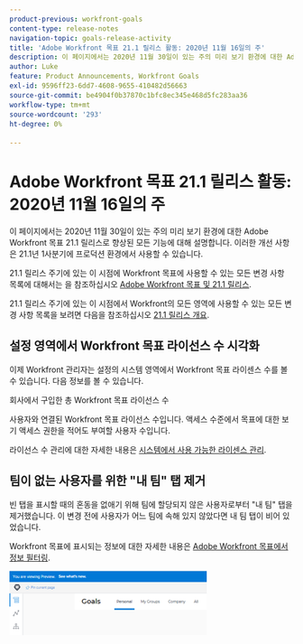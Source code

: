 ```yaml
---
product-previous: workfront-goals
content-type: release-notes
navigation-topic: goals-release-activity
title: 'Adobe Workfront 목표 21.1 릴리스 활동: 2020년 11월 16일의 주'
description: 이 페이지에서는 2020년 11월 30일이 있는 주의 미리 보기 환경에 대한 Adobe Workfront 목표 21.1 릴리스로 향상된 모든 기능에 대해 설명합니다. 이러한 개선 사항은 21.1년 1사분기에 프로덕션 환경에서 사용할 수 있습니다.
author: Luke
feature: Product Announcements, Workfront Goals
exl-id: 9596ff23-6dd7-4608-9655-410482d56663
source-git-commit: be4904f0b37870c1bfc8ec345e468d5fc283aa36
workflow-type: tm+mt
source-wordcount: '293'
ht-degree: 0%

---
```


# Adobe Workfront 목표 21.1 릴리스 활동: 2020년 11월 16일의 주

이 페이지에서는 2020년 11월 30일이 있는 주의 미리 보기 환경에 대한 Adobe Workfront 목표 21.1 릴리스로 향상된 모든 기능에 대해 설명합니다. 이러한 개선 사항은 21.1년 1사분기에 프로덕션 환경에서 사용할 수 있습니다.

21.1 릴리스 주기에 있는 이 시점에 Workfront 목표에 사용할 수 있는 모든 변경 사항 목록에 대해서는 을 참조하십시오 [Adobe Workfront 목표 및 21.1 릴리스](../../../../product-announcements/product-releases/goals-release-activity/goals-release-21-1.md).

21.1 릴리스 주기에 있는 이 시점에서 Workfront의 모든 영역에 사용할 수 있는 모든 변경 사항 목록을 보려면 다음을 참조하십시오 [21.1 릴리스 개요](../../../../product-announcements/product-releases/21.1-release-activity/21-1-release-overview.md).

## 설정 영역에서 Workfront 목표 라이선스 수 시각화

이제 Workfront 관리자는 설정의 시스템 영역에서 Workfront 목표 라이센스 수를 볼 수 있습니다. 다음 정보를 볼 수 있습니다.

회사에서 구입한 총 Workfront 목표 라이선스 수

사용자와 연결된 Workfront 목표 라이선스 수입니다. 액세스 수준에서 목표에 대한 보기 액세스 권한을 적어도 부여할 사용자 수입니다.

라이선스 수 관리에 대한 자세한 내용은 [시스템에서 사용 가능한 라이센스 관리](../../../../administration-and-setup/get-started-wf-administration/manage-available-licenses-in-your-system.md).

## 팀이 없는 사용자를 위한 &quot;내 팀&quot; 탭 제거

빈 탭을 표시할 때의 혼동을 없애기 위해 팀에 할당되지 않은 사용자로부터 &quot;내 팀&quot; 탭을 제거했습니다. 이 변경 전에 사용자가 어느 팀에 속해 있지 않았다면 내 팀 탭이 비어 있었습니다.

Workfront 목표에 표시되는 정보에 대한 자세한 내용은 [Adobe Workfront 목표에서 정보 필터링](../../../../workfront-goals/goal-management/filter-information-wf-goals.md).

![](assets/goals-page-with-no-my-teams-tab-350x114.png)
